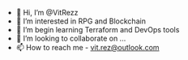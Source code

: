 - 👋 Hi, I’m @VitRezz
- 👀 I’m interested in RPG and Blockchain
- 🌱 I’m begin learning Terraform and DevOps tools
- 💞️ I’m looking to collaborate on ...
- 📫 How to reach me - vit.rez@outlook.com

<!---
VitRezz/VitRezz is a ✨ special ✨ repository because its `README.md` (this file) appears on your GitHub profile.
You can click the Preview link to take a look at your changes.
--->
